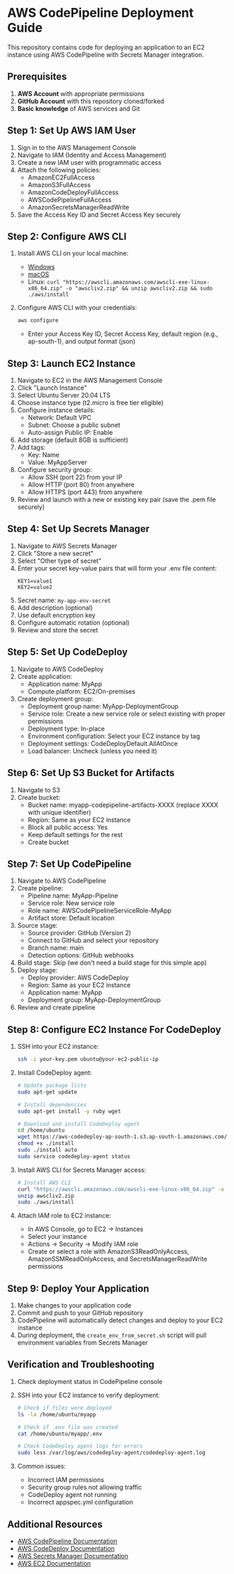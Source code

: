 # AWS CodePipeline Deployment Guide

This repository contains code for deploying an application to an EC2 instance using AWS CodePipeline with Secrets Manager integration.

## Prerequisites

1. **AWS Account** with appropriate permissions
2. **GitHub Account** with this repository cloned/forked
3. **Basic knowledge** of AWS services and Git

## Step 1: Set Up AWS IAM User

1. Sign in to the AWS Management Console
2. Navigate to IAM (Identity and Access Management)
3. Create a new IAM user with programmatic access
4. Attach the following policies:
   - AmazonEC2FullAccess
   - AmazonS3FullAccess
   - AmazonCodeDeployFullAccess
   - AWSCodePipelineFullAccess
   - AmazonSecretsManagerReadWrite
5. Save the Access Key ID and Secret Access Key securely

## Step 2: Configure AWS CLI

1. Install AWS CLI on your local machine:
   - [Windows](https://awscli.amazonaws.com/AWSCLIV2.msi)
   - [macOS](https://awscli.amazonaws.com/AWSCLIV2.pkg)
   - Linux: `curl "https://awscli.amazonaws.com/awscli-exe-linux-x86_64.zip" -o "awscliv2.zip" && unzip awscliv2.zip && sudo ./aws/install`

2. Configure AWS CLI with your credentials:
   ```bash
   aws configure
   ```
   - Enter your Access Key ID, Secret Access Key, default region (e.g., ap-south-1), and output format (json)

## Step 3: Launch EC2 Instance

1. Navigate to EC2 in the AWS Management Console
2. Click "Launch Instance"
3. Select Ubuntu Server 20.04 LTS
4. Choose instance type (t2.micro is free tier eligible)
5. Configure instance details:
   - Network: Default VPC
   - Subnet: Choose a public subnet
   - Auto-assign Public IP: Enable
6. Add storage (default 8GB is sufficient)
7. Add tags:
   - Key: Name
   - Value: MyAppServer
8. Configure security group:
   - Allow SSH (port 22) from your IP
   - Allow HTTP (port 80) from anywhere
   - Allow HTTPS (port 443) from anywhere
9. Review and launch with a new or existing key pair (save the .pem file securely)

## Step 4: Set Up Secrets Manager

1. Navigate to AWS Secrets Manager
2. Click "Store a new secret"
3. Select "Other type of secret"
4. Enter your secret key-value pairs that will form your .env file content:
   ```
   KEY1=value1
   KEY2=value2
   ```
5. Secret name: `my-app-env-secret`
6. Add description (optional)
7. Use default encryption key
8. Configure automatic rotation (optional)
9. Review and store the secret

## Step 5: Set Up CodeDeploy

1. Navigate to AWS CodeDeploy
2. Create application:
   - Application name: MyApp
   - Compute platform: EC2/On-premises
3. Create deployment group:
   - Deployment group name: MyApp-DeploymentGroup
   - Service role: Create a new service role or select existing with proper permissions
   - Deployment type: In-place
   - Environment configuration: Select your EC2 instance by tag
   - Deployment settings: CodeDeployDefault.AllAtOnce
   - Load balancer: Uncheck (unless you need it)

## Step 6: Set Up S3 Bucket for Artifacts

1. Navigate to S3
2. Create bucket:
   - Bucket name: myapp-codepipeline-artifacts-XXXX (replace XXXX with unique identifier)
   - Region: Same as your EC2 instance
   - Block all public access: Yes
   - Keep default settings for the rest
   - Create bucket

## Step 7: Set Up CodePipeline

1. Navigate to AWS CodePipeline
2. Create pipeline:
   - Pipeline name: MyApp-Pipeline
   - Service role: New service role
   - Role name: AWSCodePipelineServiceRole-MyApp
   - Artifact store: Default location
3. Source stage:
   - Source provider: GitHub (Version 2)
   - Connect to GitHub and select your repository
   - Branch name: main
   - Detection options: GitHub webhooks
4. Build stage: Skip (we don't need a build stage for this simple app)
5. Deploy stage:
   - Deploy provider: AWS CodeDeploy
   - Region: Same as your EC2 instance
   - Application name: MyApp
   - Deployment group: MyApp-DeploymentGroup
6. Review and create pipeline

## Step 8: Configure EC2 Instance For CodeDeploy

1. SSH into your EC2 instance:
   ```bash
   ssh -i your-key.pem ubuntu@your-ec2-public-ip
   ```

2. Install CodeDeploy agent:
   ```bash
   # Update package lists
   sudo apt-get update
   
   # Install dependencies
   sudo apt-get install -y ruby wget
   
   # Download and install CodeDeploy agent
   cd /home/ubuntu
   wget https://aws-codedeploy-ap-south-1.s3.ap-south-1.amazonaws.com/latest/install
   chmod +x ./install
   sudo ./install auto
   sudo service codedeploy-agent status
   ```

3. Install AWS CLI for Secrets Manager access:
   ```bash
   # Install AWS CLI
   curl "https://awscli.amazonaws.com/awscli-exe-linux-x86_64.zip" -o "awscliv2.zip"
   unzip awscliv2.zip
   sudo ./aws/install
   ```

4. Attach IAM role to EC2 instance:
   - In AWS Console, go to EC2 → Instances
   - Select your instance
   - Actions → Security → Modify IAM role
   - Create or select a role with AmazonS3ReadOnlyAccess, AmazonSSMReadOnlyAccess, and SecretsManagerReadWrite permissions

## Step 9: Deploy Your Application

1. Make changes to your application code
2. Commit and push to your GitHub repository
3. CodePipeline will automatically detect changes and deploy to your EC2 instance
4. During deployment, the `create_env_from_secret.sh` script will pull environment variables from Secrets Manager

## Verification and Troubleshooting

1. Check deployment status in CodePipeline console
2. SSH into your EC2 instance to verify deployment:
   ```bash
   # Check if files were deployed
   ls -la /home/ubuntu/myapp
   
   # Check if .env file was created
   cat /home/ubuntu/myapp/.env
   
   # Check CodeDeploy agent logs for errors
   sudo less /var/log/aws/codedeploy-agent/codedeploy-agent.log
   ```

3. Common issues:
   - Incorrect IAM permissions
   - Security group rules not allowing traffic
   - CodeDeploy agent not running
   - Incorrect appspec.yml configuration

## Additional Resources

- [AWS CodePipeline Documentation](https://docs.aws.amazon.com/codepipeline/latest/userguide/welcome.html)
- [AWS CodeDeploy Documentation](https://docs.aws.amazon.com/codedeploy/latest/userguide/welcome.html)
- [AWS Secrets Manager Documentation](https://docs.aws.amazon.com/secretsmanager/latest/userguide/intro.html)
- [AWS EC2 Documentation](https://docs.aws.amazon.com/ec2/)
